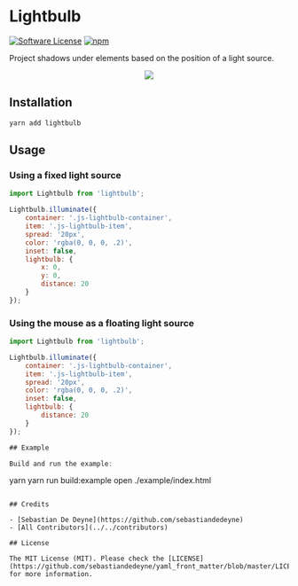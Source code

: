 # Lightbulb

[![Software License](https://img.shields.io/badge/license-MIT-brightgreen.svg?style=flat-square)](LICENSE.md)
[![npm](https://img.shields.io/npm/v/lightbulb.svg?style=flat-square)](https://www.npmjs.com/package/lightbulb)

Project shadows under elements based on the position of a light source.

<p align="center">
  <img src="https://cloud.githubusercontent.com/assets/11269635/21862518/d9d0c496-d839-11e6-9b7c-ce506df50ba2.png">
</p>

## Installation

```
yarn add lightbulb
```

## Usage

### Using a fixed light source

```js
import Lightbulb from 'lightbulb';

Lightbulb.illuminate({
    container: '.js-lightbulb-container',
    item: '.js-lightbulb-item',
    spread: '20px',
    color: 'rgba(0, 0, 0, .2)',
    inset: false,
    lightbulb: {
        x: 0,
        y: 0,
        distance: 20
    }
});
```

### Using the mouse as a floating light source

```js
import Lightbulb from 'lightbulb';

Lightbulb.illuminate({
    container: '.js-lightbulb-container',
    item: '.js-lightbulb-item',
    spread: '20px',
    color: 'rgba(0, 0, 0, .2)',
    inset: false,
    lightbulb: {
        distance: 20
    }
});

## Example

Build and run the example:

```
yarn
yarn run build:example
open ./example/index.html
```

## Credits

- [Sebastian De Deyne](https://github.com/sebastiandedeyne)
- [All Contributors](../../contributors)

## License

The MIT License (MIT). Please check the [LICENSE](https://github.com/sebastiandedeyne/yaml_front_matter/blob/master/LICENSE.md) for more information.
